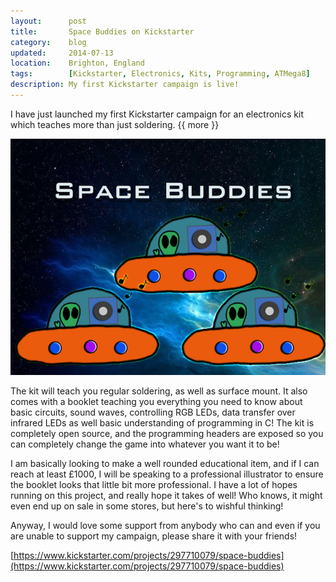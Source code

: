 ```yaml
---
layout:      post
title:       Space Buddies on Kickstarter
category:    blog
updated:     2014-07-13
location:    Brighton, England
tags:        [Kickstarter, Electronics, Kits, Programming, ATMega8]
description: My first Kickstarter campaign is live!
---
```

I have just launched my first Kickstarter campaign for an electronics kit which teaches more than just soldering.
{{ more }}

![001]

The kit will teach you regular soldering, as well as surface mount. It also comes with a booklet teaching you everything you need to know about basic circuits, sound waves, controlling RGB LEDs, data transfer over infrared LEDs as well basic understanding of programming in C! The kit is completely open source, and the programming headers are exposed so you can completely change the game into whatever you want it to be!﻿

I am basically looking to make a well rounded educational item, and if I can reach at least £1000, I will be speaking to a professional illustrator to ensure the booklet looks that little bit more professional. I have a lot of hopes running on this project, and really hope it takes of well! Who knows, it might even end up on sale in some stores, but here's to wishful thinking!

Anyway, I would love some support from anybody who can and even if you are unable to support my campaign, please share it with your friends!

[https://www.kickstarter.com/projects/297710079/space-buddies](https://www.kickstarter.com/projects/297710079/space-buddies)

[001]: /Content/blog_images/kickstarter-space-buddies.jpg
